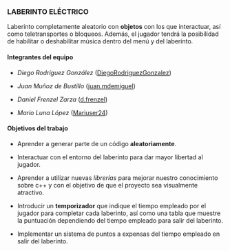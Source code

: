 ### LABERINTO ELÉCTRICO

Laberinto completamente aleatorio con **objetos** con los que interactuar, así como teletransportes
o bloqueos. Además, el jugador tendrá la posibilidad de habilitar o deshabilitar música dentro del menú
y del laberinto.

#### Integrantes del equipo


- _Diego Rodríguez González_ ([DiegoRodriguezGonzalez](https://github.com/DiegoRodriguezGonzalez)) 

- _Juan Muñoz de Bustillo_ ([juan.mdemiguel](https://github.com/Juanmdemiguel)) 

- _Daniel Frenzel Zarza_ ([d.frenzel](https://github.com/DanielFrenzel))

- _Mario Luna López_ ([Mariuser24](https://github.com/Mariuser24))


#### Objetivos del trabajo

- Aprender a generar parte de un código **aleatoriamente**.

- Interactuar con el entorno del laberinto para dar mayor libertad al jugador. 

- Aprender a utilizar nuevas _librerías_ para mejorar nuestro conocimiento sobre c++
  y con el objetivo de que el proyecto sea visualmente atractivo.

- Introducir un **temporizador** que indique el tiempo empleado por el jugador para completar cada laberinto,
  así como una tabla que muestre la puntuación dependiendo del tiempo empleado para salir del laberinto.

- Implementar un sistema de puntos a expensas del tiempo empleado en salir del laberinto.